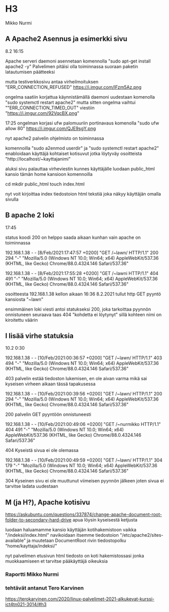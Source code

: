# H3

Mikko Nurmi

## A Apache2 Asennus ja esimerkki sivu

8.2 16:15

Apache serveri daemoni asennetaan komennolla  "sudo apt-get install apache2 -y"
Palvelimen pitäisi olla toiminnassa suoraan paketin latautumisen päätteeksi

mutta testiverkkosivu antaa virheilmoituksen "ERR_CONNECTION_REFUSED"
https://i.imgur.com/lFzm5Az.png

ongelma saatiin korjattua käynnistämällä daemoni uudestaan komenolla "sudo systemctl restart apache2"
mutta sitten ongelma vaihtui ""ERR_CONNECTION_TIMED_OUT" viestiin
"https://i.imgur.com/92VqcBX.png"


17:25
ongelman korjasi ufw palomuuriin portinavaus komenolla "sudo ufw allow 80"
https://i.imgur.com/QJE9sgY.png

nyt apache2 palvelin ohjelmisto on toiminnassa

komennoilla "sudo a2enmod userdir" ja "sudo systemctl restart apache2"
enabloidaan käyttäjä kohtaiset kotisuvut jotka löytyväy osoitteista "http://localhost/~kayttajanimi"

aluksi sivu palauttaa virheviestin kunnes käyttäjälle luodaan public_html kansio tämän home kansioon
 komennoilla 

 cd
 mkdir public_html
 touch index.html

 nyt voit kirjoittaa index tiedostoion html tekstiä joka näkyy käyttäjän omalla sivulla

 ## B apache 2 loki

 17:45

 status koodi 200 on helppo saada aikaan kunhan vain apache on toiminnassa

192.168.1.38 - - [8/Feb/2021:17:47:57 +0200] "GET /~lawn/ HTTP/1.1" 200 294 "-" "Mozilla/5.0 (Windows NT 10.0; Win64; x64) AppleWebKit/537.36 (KHTML, like Gecko) Chrome/88.0.4324.146 Safari/537.36"

192.168.1.38 - - [8/Feb/2021:17:55:28 +0200] "GET /~lawni HTTP/1.1" 404 491 "-" "Mozilla/5.0 (Windows NT 10.0; Win64; x64) AppleWebKit/537.36 (KHTML, like Gecko) Chrome/88.0.4324.146 Safari/537.36"

osoitteesta 192.168.1.38 kellon aikaan 16:36 8.2.2021 tullut http GET pyyntö kansiosta "~lawn"

ensimmäinen loki viesti antoi statukseksi 200, joka tarkoittaa pyynnön onnistuneen
seuraava taas 404 "kohdetta ei löytynyt" sillä kohteen nimi on kiroitettu väärin

## I lisää virhe statuksia

10.2 0:30

192.168.1.38 - - [10/Feb/2021:00:36:57 +0200] "GET /~lawn/ HTTP/1.1" 403 494 "-" "Mozilla/5.0 (Windows NT 10.0; Win64; x64) AppleWebKit/537.36 (KHTML, like Gecko) Chrome/88.0.4324.146 Safari/537.36"

403 palvelin estää tiedoston lukemisen, en ole aivan varma mikä sai kyseisen virheen aikaan tässä tapakusessa

192.168.1.38 - - [10/Feb/2021:00:39:56 +0200] "GET /~lawn/ HTTP/1.1" 200 294 "-" "Mozilla/5.0 (Windows NT 10.0; Win64; x64) AppleWebKit/537.36 (KHTML, like Gecko) Chrome/88.0.4324.146 Safari/537.36"

200 palvelin GET pyyntöön onnistuneesti

192.168.1.38 - - [10/Feb/2021:00:49:06 +0200] "GET /~nurmikko HTTP/1.1" 404 491 "-" "Mozilla/5.0 (Windows NT 10.0; Win64; x64) AppleWebKit/537.36 (KHTML, like Gecko) Chrome/88.0.4324.146 Safari/537.36"

404 Kyseistä sivua ei ole olemassa

192.168.1.38 - - [10/Feb/2021:00:49:59 +0200] "GET /~lawn/ HTTP/1.1" 304 179 "-" "Mozilla/5.0 (Windows NT 10.0; Win64; x64) AppleWebKit/537.36 (KHTML, like Gecko) Chrome/88.0.4324.146 Safari/537.36"

304 Kyseinen sivu ei ole muuttunut viimeisen pyynnön jälkeen joten sivua ei tarvitse ladata uudestaan

## M (ja H?), Apache kotisivu

https://askubuntu.com/questions/337874/change-apache-document-root-folder-to-secondary-hard-drive
apua löysin kyseisestä ketjusta

luodaan haluamamme kansio käyttäjän kotihakemistoon vaikka "/indeksi/index.html"
navikoidaan itsemme tiedostoion "/etc/apache2/sites-available"
ja muutetaan DocumentRoot rivin tiedostopolku "home/kayttaja/indeksi/"

nyt palvelimen etusivun html tiedosto on koti hakemistossasi jonka muokkaamiseen et tarvitse pääkäyttäjä oikeuksia


### Raportti Mikko Nurmi
### tehtävät antanut Tero Karvinen
https://terokarvinen.com/2020/linux-palvelimet-2021-alkukevat-kurssi-ict4tn021-3014/#h3